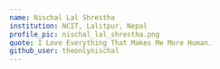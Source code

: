 ```yaml
---
name: Nischal Lal Shrestha
institution: NCIT, Lalitpur, Nepal
profile_pic: nischal_lal_shrestha.png
quote: I Love Everything That Makes Me More Human.
github_user: theonlynischal
---
```

